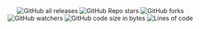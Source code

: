 <div style="text-align: center; ">

<img alt="GitHub all releases" src="https://img.shields.io/github/downloads/WROracer/JustEnoughTNT/total">
<img alt="GitHub Repo stars" src="https://img.shields.io/github/stars/WROracer/JustEnoughTNT">
<img alt="GitHub forks" src="https://img.shields.io/github/forks/WROracer/JustEnoughTNT">
<img alt="GitHub watchers" src="https://img.shields.io/github/watchers/WROracer/JustEnoughTNT">
<img alt="GitHub code size in bytes" src="https://img.shields.io/github/languages/code-size/WROracer/JustEnoughTNT">
<img alt="Lines of code" src="https://tokei.rs/b1/github/WROracer/JustEnoughTNT?category=code">

<!-- for this to show up properly the repo needs to be public -->

</div>
